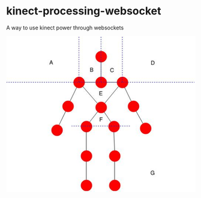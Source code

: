 # kinect-processing-websocket
A way to use kinect power through websockets


<img src="doc/states.jpg">